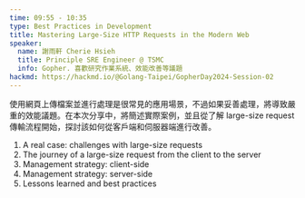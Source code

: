 ```yaml
---
time: 09:55 - 10:35
type: Best Practices in Development
title: Mastering Large-Size HTTP Requests in the Modern Web
speaker:
  name: 謝雨軒 Cherie Hsieh
  title: Principle SRE Engineer @ TSMC
  info: Gopher. 喜歡研究作業系統、效能改善等議題
hackmd: https://hackmd.io/@Golang-Taipei/GopherDay2024-Session-02
---
```


使用網頁上傳檔案並進行處理是很常見的應用場景，不過如果妥善處理，將導致嚴重的效能議題。在本次分享中，將簡述實際案例，並且從了解 large-size request 傳輸流程開始，探討該如何從客戶端和伺服器端進行改善。

1. A real case: challenges with large-size requests
2. The journey of a large-size request from the client to the server
3. Management strategy: client-side
4. Management strategy: server-side
5. Lessons learned and best practices
